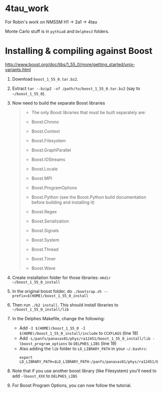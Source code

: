 4tau_work
=========

For Robin's work on NMSSM H1 -> 2a1 -> 4tau

Monte Carlo stuff is in `pythia8` and `Delphes3` folders.

Installing & compiling against Boost
====================================

http://www.boost.org/doc/libs/1_55_0/more/getting_started/unix-variants.html

1. Download `boost_1_55_0.tar.bz2`.
2. Extract `tar --bzip2 -xf /path/to/boost_1_55_0.tar.bz2` (say to `~/boost_1_55_0`).
3. Now need to build the separate Boost libraries 
	>- The only Boost libraries that must be built separately are:
	>
	>
	>- Boost.Chrono
	>- Boost.Context
	>- Boost.Filesystem
	>- Boost.GraphParallel
	>- Boost.IOStreams
	>- Boost.Locale
	>- Boost.MPI
	>- Boost.ProgramOptions
	>- Boost.Python (see the Boost.Python build documentation before building and installing it)
	>- Boost.Regex
	>- Boost.Serialization
	>- Boost.Signals
	>- Boost.System
	>- Boost.Thread
	>- Boost.Timer
	>- Boost.Wave

4. Create installation folder for those libraries: `mkdir ~/boost_1_55_0_install`
5. In the original boost folder, do `./bootsrap.sh --prefix=$(HOME)/boost_1_55_0_install`
6. Then run `./b2 install`. This should install libraries to  `~/boost_1_55_0_install/lib`
7. In the Delphes Makefile, change the following:
	- Add `-I $(HOME)/boost_1_55_0 -I $(HOME)/boost_1_55_0_install/include` to `CCXFLAGS` (line 18)
	- Add `-L/panfs/panasas01/phys/ra12451/boost_1_55_0_install/lib -lboost_program_options` to `DELPHES_LIBS` (line 19)
	- Also adding the `lib` folder to `LD_LIBRARY_PATH` in your `~/.bashrc`:
		```
		export LD_LIBRARY_PATH=$LD_LIBRARY_PATH:/panfs/panasas01/phys/ra12451/boost_1_55_0_install/lib/
		```
8. Note that if you use another boost library (like Filesystem) you'll need to add `-lboost_XXX` to `DELPHES_LIBS`
9. For Boost Program Options, you can now follow the tutorial. 